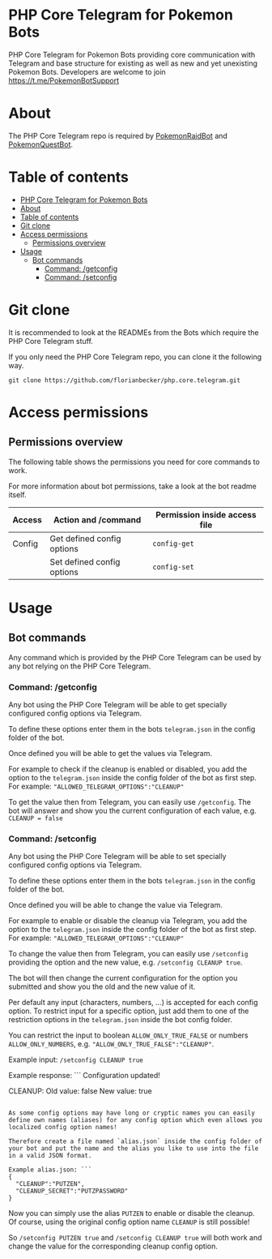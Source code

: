 # PHP Core Telegram for Pokemon Bots

PHP Core Telegram for Pokemon Bots providing core communication with Telegram and base structure for existing as well as new and yet unexisting Pokemon Bots. Developers are welcome to join https://t.me/PokemonBotSupport

# About

The PHP Core Telegram repo is required by [PokemonRaidBot](https://github.com/florianbecker/PokemonRaidBot) and [PokemonQuestBot](https://github.com/florianbecker/PokemonQuestBot).

# Table of contents
<!--ts-->
   * [PHP Core Telegram for Pokemon Bots](#php-core-telegram-for-pokemon-bots)
   * [About](#about)
   * [Table of contents](#table-of-contents)
   * [Git clone](#git-clone)
   * [Access permissions](#access-permissions)
      * [Permissions overview](#permissions-overview)
   * [Usage](#usage)
      * [Bot commands](#bot-commands)
         * [Command: /getconfig](#command-getconfig)
         * [Command: /setconfig](#command-setconfig)

<!-- Added by: artanicus, at: Mon Nov 18 22:19:44 EET 2019 -->

<!--te-->

# Git clone

It is recommended to look at the READMEs from the Bots which require the PHP Core Telegram stuff.

If you only need the PHP Core Telegram repo, you can clone it the following way.

`git clone https://github.com/florianbecker/php.core.telegram.git`

# Access permissions

## Permissions overview

The following table shows the permissions you need for core commands to work.

For more information about bot permissions, take a look at the bot readme itself. 

| Access     | **Action and /command**                                          | Permission inside access file            |
|------------|------------------------------------------------------------------|------------------------------------------|
| Config     | Get defined config options                                       | `config-get`                             |
|            | Set defined config options                                       | `config-set`                             |

# Usage

## Bot commands

Any command which is provided by the PHP Core Telegram can be used by any bot relying on the PHP Core Telegram.

### Command: /getconfig

Any bot using the PHP Core Telegram will be able to get specially configured config options via Telegram.

To define these options enter them in the bots `telegram.json` in the config folder of the bot.

Once defined you will be able to get the values via Telegram.

For example to check if the cleanup is enabled or disabled, you add the option to the `telegram.json` inside the config folder of the bot as first step. For example: `"ALLOWED_TELEGRAM_OPTIONS":"CLEANUP"`

To get the value then from Telegram, you can easily use `/getconfig`. The bot will answer and show you the current configuration of each value, e.g. `CLEANUP = false`


### Command: /setconfig

Any bot using the PHP Core Telegram will be able to set specially configured config options via Telegram.

To define these options enter them in the bots `telegram.json` in the config folder of the bot.

Once defined you will be able to change the value via Telegram.

For example to enable or disable the cleanup via Telegram, you add the option to the `telegram.json` inside the config folder of the bot as first step. For example: `"ALLOWED_TELEGRAM_OPTIONS":"CLEANUP"`

To change the value then from Telegram, you can easily use `/setconfig` providing the option and the new value, e.g. `/setconfig CLEANUP true`.

The bot will then change the current configuration for the option you submitted and show you the old and the new value of it. 

Per default any input (characters, numbers, ...) is accepted for each config option. To restrict input for a specific option, just add them to one of the restriction options in the `telegram.json` inside the bot config folder.

You can restrict the input to boolean `ALLOW_ONLY_TRUE_FALSE` or numbers `ALLOW_ONLY_NUMBERS`, e.g. `"ALLOW_ONLY_TRUE_FALSE":"CLEANUP"`.

Example input: `/setconfig CLEANUP true`

Example response: ```
Configuration updated!

CLEANUP:
Old value: false
New value: true
```

As some config options may have long or cryptic names you can easily define own names (aliases) for any config option which even allows you localized config option names!

Therefore create a file named `alias.json` inside the config folder of your bot and put the name and the alias you like to use into the file in a valid JSON format.

Example alias.json: ```
{
  "CLEANUP":"PUTZEN",
  "CLEANUP_SECRET":"PUTZPASSWORD"
}
```

Now you can simply use the alias `PUTZEN` to enable or disable the cleanup. Of course, using the original config option name `CLEANUP` is still possible!

So `/setconfig PUTZEN true` and `/setconfig CLEANUP true` will both work and change the value for the corresponding cleanup config option.

